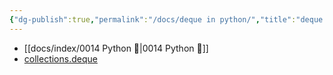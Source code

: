 ```yaml
---
{"dg-publish":true,"permalink":"/docs/deque in python/","title":"deque in python"}
---
```


- [[docs/index/0014 Python 🐍\|0014 Python 🐍]]
- [collections.deque](https://docs.python.org/3/library/collections.html#collections.deque)
